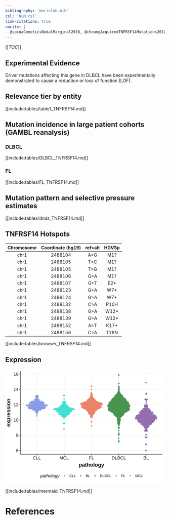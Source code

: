 ```yaml
---
bibliography: 'morinlab.bib'
csl: 'NLM.csl'
link-citations: true
nocite: |
  @spinaGeneticsNodalMarginal2016, @cheungAcquiredTNFRSF14Mutations2010a -->, @morinFrequentMutationHistonemodifying2011, @spinaGeneticsNodalMarginal2016b -->, @cheungAcquiredTNFRSF14Mutations2010, 
---
```


[[_TOC_]]



## Experimental Evidence

Driver mutations affecting this gene in DLBCL have been experimentally demonstrated to cause a reduction or loss of function (LOF).

## Relevance tier by entity

[[include:tables/table1_TNFRSF14.md]]

## Mutation incidence in large patient cohorts (GAMBL reanalysis)

### DLBCL
[[include:tables/DLBCL_TNFRSF14.md]]

### FL
[[include:tables/FL_TNFRSF14.md]]

## Mutation pattern and selective pressure estimates

[[include:tables/dnds_TNFRSF14.md]]

## TNFRSF14 Hotspots

| Chromosome |Coordinate (hg19) | ref>alt | HGVSp | 
 | :---:| :---: | :--: | :---: |
| chr1 | 2488104 | A>G | M1? |
| chr1 | 2488105 | T>C | M1? |
| chr1 | 2488105 | T>G | M1? |
| chr1 | 2488106 | G>A | M1? |
| chr1 | 2488107 | G>T | E2* |
| chr1 | 2488123 | G>A | W7* |
| chr1 | 2488124 | G>A | W7* |
| chr1 | 2488132 | C>A | P10H |
| chr1 | 2488138 | G>A | W12* |
| chr1 | 2488139 | G>A | W12* |
| chr1 | 2488152 | A>T | K17* |
| chr1 | 2488156 | C>A | T18N |

[[include:tables/browser_TNFRSF14.md]]

## Expression
![](images/gene_expression/TNFRSF14_by_pathology.svg)


<!-- ORIGIN: cheungAcquiredTNFRSF14Mutations2010a @cheungAcquiredTNFRSF14Mutations2010a -->
<!-- FL: cheungAcquiredTNFRSF14Mutations2010a -->
<!-- MZL: spinaGeneticsNodalMarginal2016b @spinaGeneticsNodalMarginal2016b -->
<!-- DLBCL: morinFrequentMutationHistonemodifying2011 -->

[[include:tables/mermaid_TNFRSF14.md]]

# References

